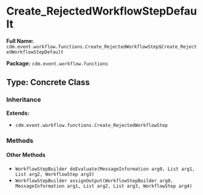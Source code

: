 # Create_RejectedWorkflowStepDefault

**Full Name:** `cdm.event.workflow.functions.Create_RejectedWorkflowStep$Create_RejectedWorkflowStepDefault`

**Package:** `cdm.event.workflow.functions`

## Type: Concrete Class

### Inheritance

**Extends:**
- `cdm.event.workflow.functions.Create_RejectedWorkflowStep`

### Methods

#### Other Methods

- `WorkflowStepBuilder doEvaluate(MessageInformation arg0, List arg1, List arg2, WorkflowStep arg3)`
- `WorkflowStepBuilder assignOutput(WorkflowStepBuilder arg0, MessageInformation arg1, List arg2, List arg3, WorkflowStep arg4)`

